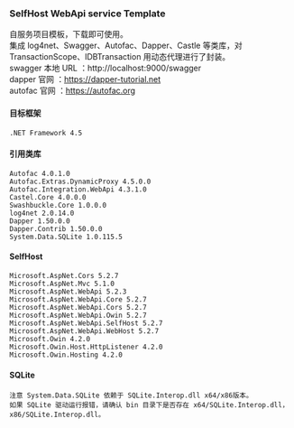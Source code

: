 ### SelfHost WebApi service Template
自服务项目模板，下载即可使用。  
集成 log4net、Swagger、Autofac、Dapper、Castle 等类库，对 TransactionScope、IDBTransaction 用动态代理进行了封装。  
swagger 本地 URL ：http://localhost:9000/swagger  
dapper 官网 ：https://dapper-tutorial.net  
autofac 官网 ：https://autofac.org

#### 目标框架

    .NET Framework 4.5

#### 引用类库

    Autofac 4.0.1.0
    Autofac.Extras.DynamicProxy 4.5.0.0
    Autofac.Integration.WebApi 4.3.1.0
    Castel.Core 4.0.0.0
    Swashbuckle.Core 1.0.0.0
    log4net 2.0.14.0
    Dapper 1.50.0.0
    Dapper.Contrib 1.50.0.0
    System.Data.SQLite 1.0.115.5

#### SelfHost

    Microsoft.AspNet.Cors 5.2.7
    Microsoft.AspNet.Mvc 5.1.0
    Microsoft.AspNet.WebApi 5.2.3
    Microsoft.AspNet.WebApi.Core 5.2.7
    Microsoft.AspNet.WebApi.Cors 5.2.7
    Microsoft.AspNet.WebApi.Owin 5.2.7
    Microsoft.AspNet.WebApi.SelfHost 5.2.7
    Microsoft.AspNet.WebApi.WebHost 5.2.7
    Microsoft.Owin 4.2.0
    Microsoft.Owin.Host.HttpListener 4.2.0
    Microsoft.Owin.Hosting 4.2.0

#### SQLite
    
    注意 System.Data.SQLite 依赖于 SQLite.Interop.dll x64/x86版本。  
    如果 SQLite 驱动运行报错，请确认 bin 目录下是否存在 x64/SQLite.Interop.dll，x86/SQLite.Interop.dll。

